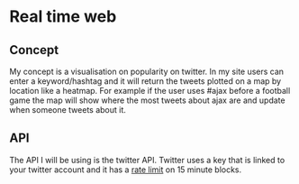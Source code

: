 # Real time web

## Concept
My concept is a visualisation on popularity on twitter.
In my site users can enter a keyword/hashtag and it will return the tweets plotted on a map by location like a heatmap.
For example if the user uses #ajax before a football game the map will show where the most tweets about ajax are and update when someone tweets about it.


## API
The API I will be using is the twitter API.
Twitter uses a key that is linked to your twitter account and it has a [rate limit](https://developer.twitter.com/en/docs/ads/general/guides/rate-limiting.html) on 15 minute blocks.
